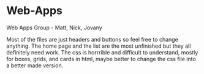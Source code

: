 # Web-Apps
Web Apps Group - Matt, Nick, Jovany

Most of the files are just headers and buttons so feel free to change anything.
The home page and the list are the most unfinished but they all definitely need work.
The css is horrrible and difficult to understand, mostly for boxes, grids, and cards in html, maybe better to change the css file into a better made version.

